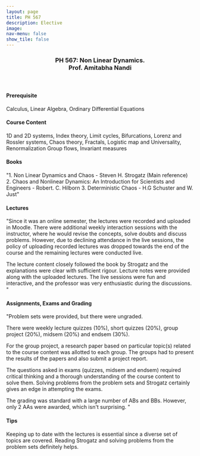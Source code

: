 ```yaml
---
layout: page
title: PH 567
description: Elective
image: 
nav-menu: false
show_tile: false
---
```


<!-- Main -->
<div id="main" class="alt">

<!-- One -->
<section id="one">
	<div class="inner">
		<header class="major">
			<h3>PH 567: Non Linear Dynamics.
             <br> Prof. Amitabha Nandi</h3>
		</header>

<h4> Prerequisite</h4>
<p>Calculus, Linear Algebra, Ordinary Differential Equations</p>

<h4> Course Content</h4>
<p>1D and 2D systems, Index theory, Limit cycles, Bifurcations, Lorenz and Rossler systems, Chaos theory, Fractals, Logistic map and Universality, Renormalization Group flows, Invariant measures</p>

<h4> Books</h4>
<p>"1. Non Linear Dynamics and Chaos - Steven H. Strogatz (Main reference)
2. Chaos and Nonlinear Dynamics: An Introduction for Scientists and Engineers - Robert. C. Hilborn
3. Deterministic Chaos - H.G Schuster and W. Just"</p>

<h4>Lectures</h4>
<p>"Since it was an online semester, the lectures were recorded and uploaded in Moodle. There were additional weekly interaction sessions with the instructor, where he would revise the concepts, solve doubts and discuss problems. However, due to declining attendance in the live sessions, the policy of uploading recorded lectures was dropped towards the end of the course and the remaining lectures were conducted live. <br>

The lecture content closely followed the book by Strogatz and the explanations were clear with sufficient rigour. Lecture notes were provided along with the uploaded lectures. The live sessions were fun and interactive, and the professor was very enthusiastic during the discussions. "</p>

<h4> Assignments, Exams and Grading</h4>
<p>"Problem sets were provided, but there were ungraded. <br>

There were weekly lecture quizzes (10%), short quizzes (20%), group project (20%), midsem (20%) and endsem (30%). <br>

For the group project, a research paper based on particular topic(s) related to the course content was allotted to each group. The groups had to present the results of the papers and also submit a project report. <br>

The questions asked in exams (quizzes, midsem and endsem) required critical thinking and a thorough understanding of the course content to solve them. Solving problems from the problem sets and Strogatz certainly gives an edge in attempting the exams.<br>

The grading was standard with a large number of ABs and BBs. However, only 2 AAs were awarded, which isn't surprising. "</p>

<h4> Tips</h4>
<p>Keeping up to date with the lectures is essential since a diverse set of topics are covered. Reading Strogatz and solving problems from the problem sets definitely helps. </p>

<!-- Content -->
